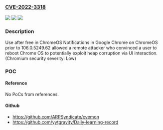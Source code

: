 ### [CVE-2022-3318](https://cve.mitre.org/cgi-bin/cvename.cgi?name=CVE-2022-3318)
![](https://img.shields.io/static/v1?label=Product&message=Chrome&color=blue)
![](https://img.shields.io/static/v1?label=Version&message=n%2Fa&color=blue)
![](https://img.shields.io/static/v1?label=Vulnerability&message=Use%20after%20free&color=brighgreen)

### Description

Use after free in ChromeOS Notifications in Google Chrome on ChromeOS prior to 106.0.5249.62 allowed a remote attacker who convinced a user to reboot Chrome OS to potentially exploit heap corruption via UI interaction. (Chromium security severity: Low)

### POC

#### Reference
No PoCs from references.

#### Github
- https://github.com/ARPSyndicate/cvemon
- https://github.com/yytgravity/Daily-learning-record

